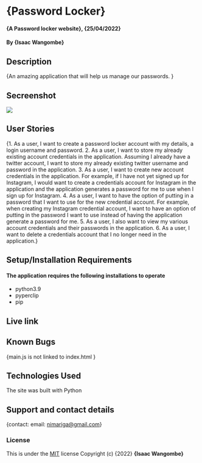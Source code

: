 # {Password Locker}
#### {A Password locker website}, {25/04/2022}
#### By **{Isaac Wangombe}**
## Description
{An amazing application that will help us manage our passwords.
}

## Secreenshot

<img src = "https://user-images.githubusercontent.com/93251524/165018671-f75fe0da-e9cb-45f7-9ccf-40214d3daba3.png">


## User Stories 
{1. As a user, I want to create a password locker account with my details, a login username and password.
2. As a user, I want to store my already existing account credentials in the application. Assuming I already have a twitter account, I want to store my already existing twitter username and password in the application.
3. As a user, I want to create new account credentials in the application. For example, if I have not yet signed up for Instagram, I would want to create a credentials account for Instagram in the application and the application generates a password for me to use when I sign up for Instagram.
4. As a user, I want to have the option of putting in a password that I want to use for the new credential account. For example, when creating my Instagram credential account, I want to have an option of putting in the password I want to use instead of having the application generate a password for me.
5. As a user, I also want to view my various account credentials and their passwords in the application.
6. As a user, I want to delete a credentials account that I no longer need in the application.}



## Setup/Installation Requirements

#### The application requires the following installations to operate 
* python3.9
* pyperclip
* pip

## Live link
## Known Bugs
{main.js is not linked to index.html }
## Technologies Used
The site was built with Python
## Support and contact details
{contact: email: nimariga@gmail.com}
### License
This is under the [MIT](licence) license
Copyright (c) {2022} **{Isaac Wangombe}**

